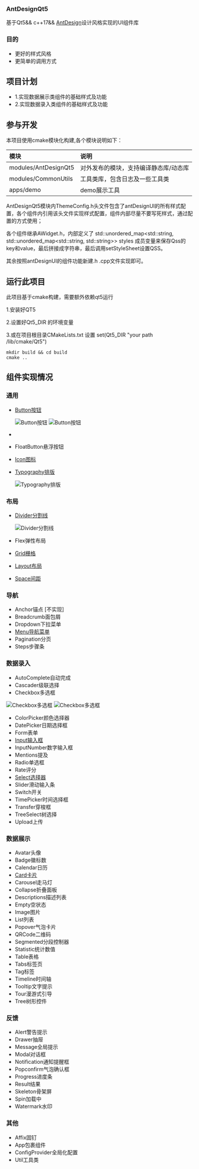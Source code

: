 ### AntDesignQt5

基于Qt5&& c++17&& [AntDesign](https://ant.design/index-cn)设计风格实现的UI组件库

### 目的

* 更好的样式风格
* 更简单的调用方式

## 项目计划

* 1.实现数据展示类组件的基础样式及功能
* 2.实现数据录入类组件的基础样式及功能

## 参与开发

本项目使用cmake模块化构建,各个模块说明如下：

| 模块                   | 说明                  |  
|:---------------------|:--------------------|  
| modules/AntDesignQt5 | 对外发布的模块，支持编译静态库/动态库 |   
| modules/CommonUtils  | 工具类库，包含日志及一些工具类     |    
| apps/demo            | demo展示工具            | 

AntDesignQt5模块内ThemeConfig.h头文件包含了antDesignUI的所有样式配置，各个组件内引用该头文件实现样式配置，组件内部尽量不要写死样式，通过配置的方式使用；

各个组件继承AWidget.h，内部定义了 std::unordered_map<std::string, std::unordered_map<std::string, std::string>> styles
成员变量来保存Qss的key和value，最后拼接成字符串，最后调用setStyleSheet设置QSS。

其余按照antDesignUI的组件功能新建.h .cpp文件实现即可。

## 运行此项目

此项目基于cmake构建，需要额外依赖qt5运行

1.安装好QT5

2.设置好Qt5_DIR 的环境变量

3.或在项目根目录CMakeLists.txt 设置 set(Qt5_DIR "your path /lib/cmake/Qt5")

```shell
mkdir build && cd build
cmake ..
```

## 组件实现情况

### 通用

* [Button按钮](./docs/Button.md)

  ![Button按钮](./docs/button-01.png)
  ![Button按钮](./docs/button-02.png)

*
* FloatButton悬浮按钮
* [Icon图标]()
* [Typography排版]()

  ![Typography排版](./docs/typography-01.png)

### 布局

* [Divider分割线]()

  ![Divider分割线](./docs/divider-01.png)

* Flex弹性布局
* [Grid栅格]()
* [Layout布局]()
* [Space间距]()

### 导航

* Anchor锚点 [不实现]
* Breadcrumb面包屑
* Dropdown下拉菜单
* [Menu导航菜单]()
* Pagination分页
* Steps步骤条

### 数据录入

* AutoComplete自动完成
* Cascader级联选择
* Checkbox多选框

 ![Checkbox多选框](./docs/checkbox-001.png)
 ![Checkbox多选框](./docs/checkbox-002.png)

* ColorPicker颜色选择器
* DatePicker日期选择框
* Form表单
* [Input输入框]()
* InputNumber数字输入框
* Mentions提及
* Radio单选框
* Rate评分
* [Select选择器]()
* Slider滑动输入条
* Switch开关
* TimePicker时间选择框
* Transfer穿梭框
* TreeSelect树选择
* Upload上传

### 数据展示

* Avatar头像
* Badge徽标数
* Calendar日历
* [Card卡片]()
* Carousel走马灯
* Collapse折叠面板
* Descriptions描述列表
* Empty空状态
* Image图片
* List列表
* Popover气泡卡片
* QRCode二维码
* Segmented分段控制器
* Statistic统计数值
* Table表格
* Tabs标签页
* Tag标签
* Timeline时间轴
* Tooltip文字提示
* Tour漫游式引导
* Tree树形控件

### 反馈

* Alert警告提示
* Drawer抽屉
* Message全局提示
* Modal对话框
* Notification通知提醒框
* Popconfirm气泡确认框
* Progress进度条
* Result结果
* Skeleton骨架屏
* Spin加载中
* Watermark水印

### 其他

* Affix固钉
* App包裹组件
* ConfigProvider全局化配置
* Util工具类